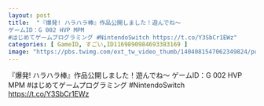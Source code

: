 ```yaml
---
layout: post
title:  "『爆発! ハラハラ棒』作品公開しました！遊んでね～
ゲームID：G 002 HVP MPM
#はじめてゲームプログラミング #NintendoSwitch https://t.co/Y3SbCr1EWz"
categories: [ GameID, すごい,ID1169890984693383169 ]
image: "https://pbs.twimg.com/ext_tw_video_thumb/1404081547062349824/pu/img/FBX2H3Da5tLdn8g2.jpg"
---
```

『爆発! ハラハラ棒』作品公開しました！遊んでね～
ゲームID：G 002 HVP MPM
#はじめてゲームプログラミング #NintendoSwitch https://t.co/Y3SbCr1EWz
